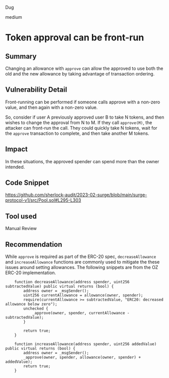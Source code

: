 Dug

medium

# Token approval can be front-run

## Summary

Changing an allowance with `approve` can allow the approved to use both the old and the new allowance by taking advantage of transaction ordering.

## Vulnerability Detail

Front-running can be performed if someone calls approve with a non-zero value, and then again with a non-zero value.

So, consider if user A previously approved user B to take N tokens, and then wishes to change the approval from N to M. If they call `approve(M)`, the attacker can front-run the call. They could quickly take N tokens, wait for the `approve` transaction to complete, and then take another M tokens.

## Impact

In these situations, the approved spender can spend more than the owner intended.

## Code Snippet

https://github.com/sherlock-audit/2023-02-surge/blob/main/surge-protocol-v1/src/Pool.sol#L295-L303

## Tool used

Manual Review

## Recommendation

While `approve` is required as part of the ERC-20 spec, `decreaseAllowance` and `increaseAllowance` functions are commonly used to mitigate the these issues around setting allowances. The following snippets are from the OZ ERC-20 implementation.
```solidity
    function decreaseAllowance(address spender, uint256 subtractedValue) public virtual returns (bool) {
        address owner = _msgSender();
        uint256 currentAllowance = allowance(owner, spender);
        require(currentAllowance >= subtractedValue, "ERC20: decreased allowance below zero");
        unchecked {
            _approve(owner, spender, currentAllowance - subtractedValue);
        }

        return true;
    }
```
```solidity
    function increaseAllowance(address spender, uint256 addedValue) public virtual returns (bool) {
        address owner = _msgSender();
        _approve(owner, spender, allowance(owner, spender) + addedValue);
        return true;
    }
```
